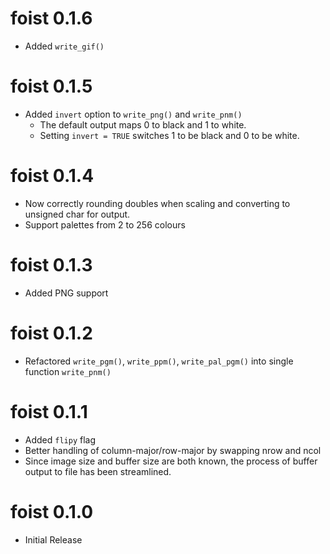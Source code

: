 

# foist 0.1.6

* Added `write_gif()`


# foist 0.1.5

* Added `invert` option to `write_png()` and `write_pnm()`
    * The default output maps 0 to black and 1 to white.
    * Setting `invert = TRUE` switches 1 to be black and 0 to be white.


# foist 0.1.4

* Now correctly rounding doubles when scaling and converting to unsigned char for output.
* Support palettes from 2 to 256 colours


# foist 0.1.3

* Added PNG support


# foist 0.1.2

* Refactored `write_pgm()`, `write_ppm()`, `write_pal_pgm()` 
  into single function `write_pnm()`


# foist 0.1.1

* Added `flipy` flag
* Better handling of column-major/row-major by swapping nrow and ncol 
* Since image size and buffer size are both known, the process of buffer output
  to file has been streamlined.


# foist 0.1.0

* Initial Release
